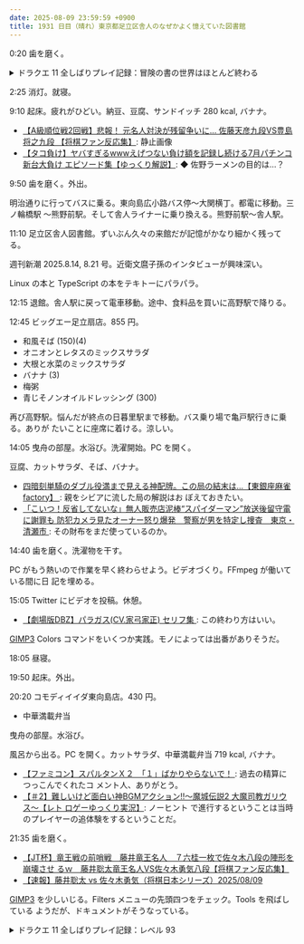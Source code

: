 ```yaml
---
date: 2025-08-09 23:59:59 +0900
title: 1931 日目（晴れ）東京都足立区舎人のなぜかよく憶えていた図書館
---
```


0:20 歯を磨く。

<details><summary>ドラクエ 11 全しばりプレイ記録：冒険の書の世界はほとんど終わる</summary>
<p>ロンダルキアの洞窟に行ってみる。最上階にボスがいるわけだが、来るのが面倒なので一発で勝ちたい。
しかし、ボコボコにやられて数回目の挑戦で勝利。セーニャのメガザルが効果的なタイミングで発動できた。
ドラクエ 2 の冒険の書が完成。</p>

<p>モンスター図鑑埋め。渓谷マップにうっかり漏れ。それ以外はすべて転生モンスター。
ホワイトサンゴラを一発で埋める。</p>

<p>黄金城一階でメタルドラゴンの転生モンスターの出現を待つ。今晩はダメだ。</p>
</details>

2:25 消灯。就寝。

9:10 起床。疲れがひどい。納豆、豆腐、サンドイッチ 280 kcal, バナナ。

* [【A級順位戦2回戦】悲報！ 元名人対決が残留争いに… 佐藤天彦九段VS豊島将之九段
  【将棋ファン反応集】](https://www.youtube.com/watch?v=qfx4xdVnv78): 静止画像
* [【タコ負け】ヤバすぎるwwwえげつない負け額を記録し続ける7月パチンコ新台大負け
  エピソード集【ゆっくり解説】](https://www.youtube.com/watch?v=rvhpQak_Adc): ◆
  佐野ラーメンの目的は…？

9:50 歯を磨く。外出。

明治通りに行ってバスに乗る。東向島広小路バス停～大関横丁。都電に移動。三ノ輪橋駅
～熊野前駅。そして舎人ライナーに乗り換える。熊野前駅～舎人駅。

<blockquote class="twitter-tweet"
  data-conversation="none"
  data-media-max-width="480" data-theme="dark" data-align="center">
<a href="https://twitter.com/showa_yojyo/status/1954060533956849914"></a>
</blockquote>

11:10 足立区舎人図書館。ずいぶん久々の来館だが記憶がかなり細かく残ってる。

週刊新潮 2025.8.14, 8.21 号。近衛文麿子孫のインタビューが興味深い。

Linux の本と TypeScript の本をテキトーにパラパラ。

12:15 退館。舎人駅に戻って電車移動。途中、食料品を買いに高野駅で降りる。

12:45 ビッグエー足立扇店。855 円。

* 和風そば (150)(4)
* オニオンとレタスのミックスサラダ
* 大根と水菜のミックスサラダ
* バナナ (3)
* 梅粥
* 青じそノンオイルドレッシング (300)

再び高野駅。悩んだが終点の日暮里駅まで移動。バス乗り場で亀戸駅行きに乗る。ありが
たいことに座席に着ける。涼しい。

14:05 曳舟の部屋。水浴び。洗濯開始。PC を開く。

豆腐、カットサラダ、そば、バナナ。

* [四暗刻単騎のダブル役満まで見える神配牌。この局の結末は…【東銀座麻雀factory】
  ](https://www.youtube.com/watch?v=gLrN8guRa3I): 親をシビアに流した局の解説はお
  ぼえておきたい。
* [「こいつ！反省してないな」無人販売店泥棒“スパイダーマン”放送後留守電に謝罪も
  防犯カメラ見たオーナー怒り爆発　警察が男を特定し捜査　東京・清瀬市
  ](https://www.youtube.com/watch?v=KW96CTqAvhY): その財布をまだ使っているのか。

14:40 歯を磨く。洗濯物を干す。

PC がもう熱いので作業を早く終わらせよう。ビデオづくり。FFmpeg が働いている間に日
記を埋める。

15:05 Twitter にビデオを投稿。休憩。

* [【劇場版DBZ】パラガス(CV.家弓家正) セリフ集
  ](https://www.youtube.com/watch?v=uS_hB1m9VQ4): この終わり方はいい。

[GIMP3] Colors コマンドをいくつか実践。モノによっては出番がありそうだ。

18:05 昼寝。

19:50 起床。外出。

20:20 コモディイイダ東向島店。430 円。

* 中華満載弁当

曳舟の部屋。水浴び。

風呂から出る。PC を開く。カットサラダ、中華満載弁当 719 kcal, バナナ。

* [【ファミコン】スパルタンＸ２　「１」ばかりやらないで！
  ](https://www.youtube.com/watch?v=X9M_8DzbhgY): 過去の精算につっこんでくれたコ
  メント人、ありがとう。
* [【＃2】難しいけど面白い神BGMアクション!!～魔城伝説2 大魔司教ガリウス～【レト
  ロゲーゆっくり実況】](https://www.youtube.com/watch?v=A0lXXNzJ_pg): ノーヒント
  で進行するということは当時のプレイヤーの追体験をするということだ。

21:35 歯を磨く。

* [【JT杯】竜王戦の前哨戦　藤井竜王名人　７六桂一枚で佐々木八段の陣形を崩壊させ
  るｗ　藤井聡太竜王名人VS佐々木勇気八段【将棋ファン反応集】
  ](https://www.youtube.com/watch?v=dkUSt0JzK6o)
* [【速報】藤井聡太 vs 佐々木勇気（将棋日本シリーズ）2025/08/09
  ](https://www.youtube.com/watch?v=bSpTwwA7_Kc)

[GIMP3] を少しいじる。Filters メニューの先頭四つをチェック。Tools を飛ばしている
ようだが、ドキュメントがそうなっている。

<details><summary>ドラクエ 11 全しばりプレイ記録：レベル 93</summary>
<p>ネルセンの試練の巨人二人戦。二戦目 38 手で勝利。この前のザオラル地獄は何だったのだ。
カミュはやはり偉い。しかしここは賢者の試練の部屋だった。</p>

<p>賢者の試練の魔物一覧を埋める。二戦目で転生モンスターが出現してくれた。</p>

<p>ネルセンの試練が無明の魔神まで進んで、勇者の試練自体が詰んだ感がある。
仲間を呼ぶのは知っていたが、まさか三体居続けるパターンがあるとは。</p>

<p>気分を変えて転生モンスター狙い。勇者の試練ダンジョンに二種類。
ふつうはきせきのゆびわやネックレスを装備するのだが、しばりがあるので平手で行くしかない。
さっきのように上手くいく場合はそうそうない。たまに現れるメタルキングでレベルが上がってゆく。
主人公がアルテマソードを習得。ああ。</p>
</details>

[GIMP3]: <https://docs.gimp.org/3.0/en/>
